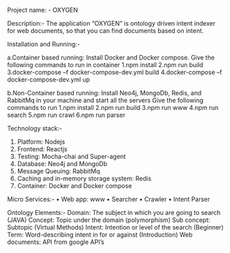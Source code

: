 Project name: - OXYGEN

Description:-
The application “OXYGEN” is ontology driven intent indexer for web documents, so that you can find documents based on intent. 

Installation and Running:-

a.Container based running:
	Install Docker and Docker compose.
	Give the following commands to run in container
		1.npm install
		2.npm run build
		3.docker-compose  –f docker-compose-dev.yml build
		4.docker-compose  –f docker-compose-dev.yml  up
		
b.Non-Container based running:
	Install Neo4j, MongoDb, Redis, and RabbitMq in your machine and start all the servers
	 Give the following commands to run 
		1.npm install
		2.npm run build 
		3.npm run www
		4.npm run search
		5.npm run crawl
		6.npm run parser

Technology stack:-
1. Platform: Nodejs
2. Frontend: Reactjs
3. Testing: Mocha-chai and Super-agent
4. Database: Neo4j and MongoDb
5. Message Queuing: RabbitMq
6. Caching and in-memory storage system: Redis
7. Container: Docker and Docker compose

Micro Services:-
•	Web app: www
•	Searcher
•	Crawler
•	Intent Parser

Ontology Elements:-
Domain: The subject in which you are going to search (JAVA) 
Concept: Topic under the domain (polymorphism)
Sub concept: Subtopic (Virtual Methods)
Intent: Intention or level of the search (Beginner)
Term: Word-describing intent in for or against (Introduction)
Web documents: API from google API’s  
